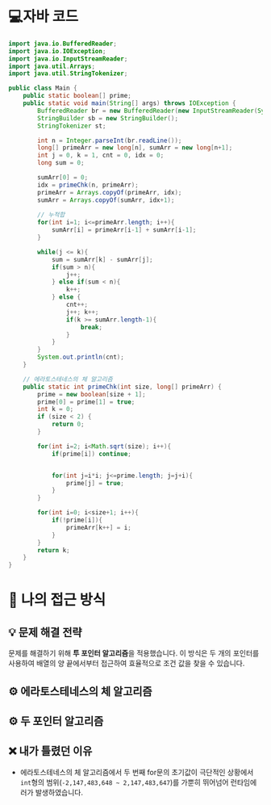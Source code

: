 <!-- 꾸미는데 있어 ChatGPT를 사용하였습니다. -->
# 💻자바 코드
```java
import java.io.BufferedReader;
import java.io.IOException;
import java.io.InputStreamReader;
import java.util.Arrays;
import java.util.StringTokenizer;

public class Main {
    public static boolean[] prime;
    public static void main(String[] args) throws IOException {
        BufferedReader br = new BufferedReader(new InputStreamReader(System.in));
        StringBuilder sb = new StringBuilder();
        StringTokenizer st;

        int n = Integer.parseInt(br.readLine());
        long[] primeArr = new long[n], sumArr = new long[n+1];
        int j = 0, k = 1, cnt = 0, idx = 0;
        long sum = 0;

        sumArr[0] = 0;        
        idx = primeChk(n, primeArr);
        primeArr = Arrays.copyOf(primeArr, idx);
        sumArr = Arrays.copyOf(sumArr, idx+1);
        
        // 누적합
        for(int i=1; i<=primeArr.length; i++){
            sumArr[i] = primeArr[i-1] + sumArr[i-1];
        }

        while(j <= k){
            sum = sumArr[k] - sumArr[j];
            if(sum > n){
                j++;
            } else if(sum < n){
                k++;
            } else {
                cnt++;
                j++; k++;
                if(k >= sumArr.length-1){
                    break;
                }
            }
        }
        System.out.println(cnt);
    }

    // 에라토스테네스의 체 알고리즘
    public static int primeChk(int size, long[] primeArr) {
        prime = new boolean[size + 1];
        prime[0] = prime[1] = true;
        int k = 0;
        if (size < 2) {
            return 0;
        }

        for(int i=2; i<Math.sqrt(size); i++){
            if(prime[i]) continue;


            for(int j=i*i; j<=prime.length; j=j+i){
                prime[j] = true;
            }
        }

        for(int i=0; i<size+1; i++){
            if(!prime[i]){
                primeArr[k++] = i;
            }
        }
        return k;
    }
}
```

# 💭 나의 접근 방식

## 💡 문제 해결 전략
문제를 해결하기 위해 **투 포인터 알고리즘**을 적용했습니다. 이 방식은 두 개의 포인터를 사용하여 배열의 양 끝에서부터 접근하여 효율적으로 조건 값을 찾을 수 있습니다.

## ⚙️ 에라토스테네스의 체 알고리즘

## ⚙️ 두 포인터 알고리즘

## ❌ 내가 틀렸던 이유
- 에라토스테네스의 체 알고리즘에서 두 번째 for문의 초기값이 극단적인 상황에서  `int`형의 범위(`-2,147,483,648 ~ 2,147,483,647`)를 가뿐히 뛰어넘어 런타임에러가 발생하였습니다.
